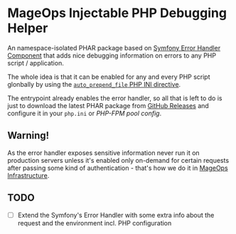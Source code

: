 MageOps Injectable PHP Debugging Helper
=======================================

An namespace-isolated PHAR package based on [Symfony Error Handler Component](https://symfony.com/doc/current/components/error_handler.html) that
adds nice debugging information on errors to any PHP script / application.

The whole idea is that it can be enabled for any and every PHP script glonbally
by using the [`auto_prepend_file` PHP INI directive](https://www.php.net/manual/en/ini.core.php#ini.auto-prepend-file).

The entrypoint already enables the error handler, so all that is left to do
is just to download the latest PHAR package from [GitHub Releases](https://github.com/mageops/php-debug-helper/releases)
and configure it in your `php.ini` or *PHP-FPM pool config*.

## Warning!

As the error handler exposes sensitive information never run it on production servers
unless it's enabled only on-demand for certain requests after passing some kind of
authentication - that's how we do it in [MageOps Infrastructure](https://github.com/mageops/ansible-infrastructure).

## TODO

 - [ ] Extend the Symfony's Error Handler with some extra info about the
       request and the environment incl. PHP configuration